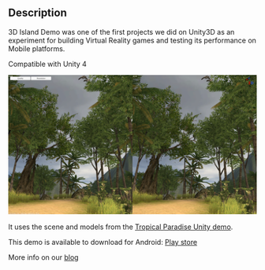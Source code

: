 ## Description

3D Island Demo was one of the first projects we did on Unity3D as an experiment for building Virtual Reality games and testing its performance on Mobile platforms.

Compatible with Unity 4

![](img2.png)

It uses the scene and models from the
[Tropical Paradise Unity demo](http://unity3d.com/showcase/live-demos#tropical-paradise).

This demo is available to download for Android:
[Play store](https://play.google.com/store/apps/details?id=net.coconauts.island3d)

More info on our [blog](http://coconauts.net/projects/3d-island-demo/)
